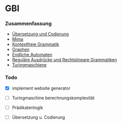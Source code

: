 # GBI

### Zusammenfassung

- [Übersetzung und Codierung](ÜbersetzungUndCodierung.md)
- [Mima](Mima.md)
- [Kontextfreie Grammatik](KontextfreieGrammatik.md)
- [Graphen](Graphen.md)
- [Endliche Automaten](EndlicheAutomaten.md)
- [Reguläre Ausdrücke und Rechtslineare Grammatiken](ReguläreAusdrücke.md)
- [Turingmaschiene](Turingmaschiene.md)


### Todo

- [x] implement website generator
 
- [ ] Turingmaschine berechnungskomplexität
- [ ] Prädikatenlogik
- [ ] Übersetzung u. Codierung
